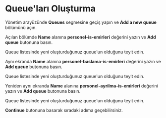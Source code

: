 # Queue'ları Oluşturma

Yönetim arayüzünde **Queues** segmesine geçiş yapın ve **Add a new queue** bölümünü açın.

Açılan bölümde **Name** alanına **personel-is-emirleri** değerini yazın ve **Add queue** butonuna basın.

Queue listesinde yeni oluşturduğunuz queue'un olduğunu teyit edin.

Aynı ekranda **Name** alanına **personel-baslama-is-emirleri** değerini yazın ve **Add queue** butonuna basın.

Queue listesinde yeni oluşturduğunuz queue'un olduğunu teyit edin.

Yeniden aynı ekranda **Name** alanına **personel-ayrilma-is-emirleri** değerini yazın ve **Add queue** butonuna basın.

Queue listesinde yeni oluşturduğunuz queue'un olduğunu teyit edin.

**Continue** butonuna basarak sıradaki adıma geçebilirsiniz.